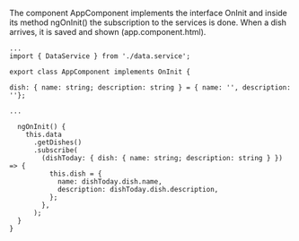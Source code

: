 The component AppComponent implements the interface OnInit and inside its method ngOnInit() the subscription to the services is done. When a dish arrives, it is saved and shown (app.component.html).

```
...
import { DataService } from './data.service';

export class AppComponent implements OnInit {

dish: { name: string; description: string } = { name: '', description: ''};

...

  ngOnInit() {
    this.data
      .getDishes()
      .subscribe(
        (dishToday: { dish: { name: string; description: string } }) => {
          this.dish = {
            name: dishToday.dish.name,
            description: dishToday.dish.description,
          };
        },
      );
  }
}
```
